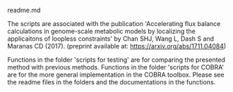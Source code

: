 readme.md

The scripts are associated with the publication 'Accelerating flux balance calculations in genome-scale metabolic models by localizing the applicaitons of loopless constraints' by Chan SHJ, Wang L, Dash S and Maranas CD (2017).
(preprint available at: https://arxiv.org/abs/1711.04084)

Functions in the folder 'scripts for testing' are for comparing the presented method with previous methods. 
Functions in the folder 'scripts for COBRA' are for the more general implementation in the COBRA toolbox. 
Please see the readme files in the folders and the documentations in the functions.